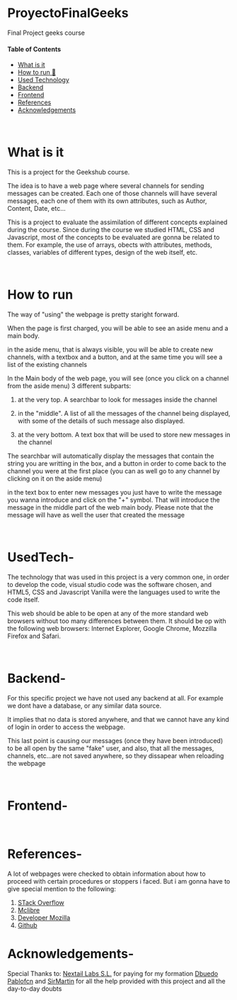 # ProyectoFinalGeeks
Final Project geeks course



#### Table of Contents  


- [What is it](#What-is-it) 
- [How to run 🚀](#How-to-run-)  
- [Used Technology](#UsedTech-)
- [Backend](#Backend-) 
- [Frontend](#Frontend-)  
- [References](#References-)  
- [Acknowledgements](#Acknowledgements-)  

<br>

# What is it

This is a project for the Geekshub course.

The idea is to have a web page where several channels for sending messages can be created. Each one of those channels will have several messages, each one of them with its own attributes, such as Author, Content, Date, etc...

This is a project to evaluate the assimilation of different concepts explained during the course. Since during the course we studied HTML, CSS and Javascript, most of the concepts to be evaluated are gonna be related to them. For example, the use of arrays, obects with attributes, methods, classes, variables of different types, design of the web itself, etc.

<br>

# How to run

The way of "using" the webpage is pretty staright forward.

When the page is first charged, you will be able to see an aside menu and a main body.

in the aside menu, that is always visible, you will be able to create new channels, with a textbox and a button, and at the same time you will see a list of the existing channels

In the Main body of the web page, you will see (once you click on a channel from the aside menu) 3 different subparts:

1. at the very top. A searchbar to look for messages inside the channel

2. in the "middle". A list of all the messages of the channel being displayed, with some of the details of such message also displayed.

3. at the very bottom. A text box that will be used to store new messages in the channel

The searchbar will automatically display the messages that contain the string you are writting in the box, and a button in order to come back to the channel you were at the first place (you can as well go to any channel by clicking on it on the aside menu)

in the text box to enter new messages you just have to write the message you wanna introduce and click on the "+" symbol. That will introduce the message in the middle part of the web main body. Please note that the message will have as well the user that created the message


<br>

# UsedTech-

The technology that was used in this project is a very common one, in order to develop the code, visual studio code was the software chosen, and HTML5, CSS and Javascript Vanilla were the languages used to write the code itself.

This web should be able to be open at any of the more standard web browsers without too many differences between them. It should be op with the following web browsers: Internet Explorer, Google Chrome, Mozzilla Firefox and Safari. 


<br>

# Backend-

For this specific project we have not used any backend at all. For example we dont have a database, or any similar data source.

It implies that no data is stored anywhere, and that we cannot have any kind of login in order to access the webpage.

This last point is causing our messages (once they have been introduced) to be all open by the same "fake" user, and also, that all the messages, channels, etc...are not saved anywhere, so they dissapear when reloading the webpage


<br>

# Frontend-


<br>

# References-

A lot of webpages were checked to obtain information about how to proceed with certain procedures or stoppers i faced. But i am gonna have to give special mention to the following:

1. [STack Overflow](https://stackoverflow.com/)
2. [Mclibre](https://www.mclibre.org/)
3. [Developer Mozilla](https://developer.mozilla.org/es/)
4. [Github](https://github.com/)

# Acknowledgements-

Special Thanks to:
[Nextail Labs S.L.](https://nextail.co/) for paying for my formation
[Dbuedo](https://github.com/dbuedo) [Pablofcn](https://github.com/pablofcnNext) and [SirMartin](https://github.com/SirMartin) for all the help provided with this project and all the day-to-day doubts 

